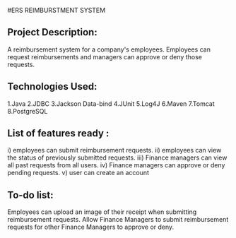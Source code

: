 #ERS REIMBURSTMENT SYSTEM

## Project Description: 

A reimbursement system for a company's employees. Employees can request reimbursements and managers can approve or deny those requests.

## Technologies Used:

1.Java
2.JDBC
3.Jackson Data-bind
4.JUnit
5.Log4J
6.Maven
7.Tomcat
8.PostgreSQL



## List of features ready :

i) employees can submit reimbursement requests.
ii) employees can view the status of previously submitted requests.
iii) Finance managers can view all past requests from all users.
iv) Finance managers can approve or deny pending requests.
v) user can create an account

## To-do list:

Employees can upload an image of their receipt when submitting reimbursement requests.
Allow Finance Managers to submit reimbursement requests for other Finance Managers to approve or deny.





